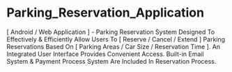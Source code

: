 # Parking_Reservation_Application
[ Android / Web Application ] - Parking Reservation System Designed To Effectively &amp; Efficiently Allow Users To [ Reserve / Cancel / Extend ] Parking Reservations Based On [ Parking Areas / Car Size / Reservation Time ]. An Integrated User Interface Provides Convenient Access. Built-in Email System &amp; Payment Process System Are Included In Reservation Process.
